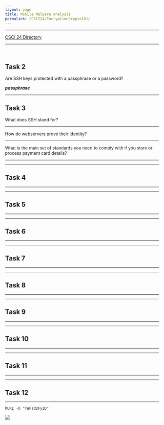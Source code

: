 ```yaml
---
layout: page
title: Mobile Malware Analysis
permalink: /CSCI24/EncryptionCrypto101/
---
```


---

[CSCI 24 Directory](https://zacvr.github.io/CSCI24/)
<br/>

---
<br/>

Task 2
---

Are SSH keys protected with a passphrase or a password?

***passphrase***


---


Task 3
---

What does SSH stand for?


***


How do webservers prove their identity?

***


What is the main set of standards you need to comply with if you store or process payment card details?

***


---


Task 4
---









***


---


Task 5
---





***


---


Task 6
---







***


---


Task 7
---






***


---


Task 8
---



***


---


Task 9
---


***


---


Task 10
---




***


---


Task 11
---




***


---


Task 12
---




***





```hURL -b "TWFsd2FyZQ"```

<img src="/images/CSCI24/MMA/Task 3 Q4.png">


